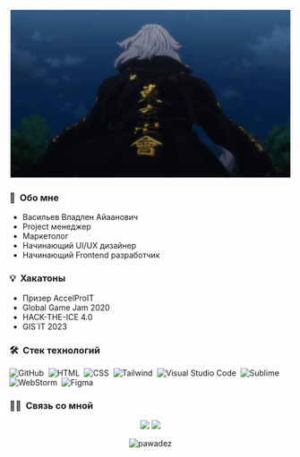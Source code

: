 </p>
<p align="center">
  <img src="tenor.gif" height="300" width="500">
</p>

### 🌱 &nbsp;Обо мне

- Васильев Владлен Айаанович
- Project менеджер
- Маркетолог
- Начинающий UI/UX дизайнер
- Начинающий Frontend разработчик

### 💡 &nbsp;Хакатоны
- Призер AccelProIT
- Global Game Jam 2020
- HACK-THE-ICE 4.0
- GIS`IT 2023

### 🛠 &nbsp;Стек технологий
![GitHub](https://img.shields.io/badge/-GitHub-05122A?style=flat&logo=github)&nbsp;
![HTML](https://img.shields.io/badge/-HTML-05122A?style=flat&logo=HTML5)&nbsp;
![CSS](https://img.shields.io/badge/-CSS-05122A?style=flat&logo=CSS3&logoColor=1572B6)&nbsp;
![Tailwind](https://img.shields.io/badge/-Tailwind%20CSS-05122A?style=flat&logo=TailwindCss&logoColor=6E81B6)&nbsp;
![Visual Studio Code](https://img.shields.io/badge/-Visual%20Studio%20Code-05122A?style=flat&logo=visual-studio-code&logoColor=007ACC)&nbsp;
![Sublime](https://img.shields.io/badge/-Sublime%20Text-05122A?style=flat&logo=sublime-text&logoColor=FF9800)&nbsp;
![WebStorm](https://img.shields.io/badge/-WebStorm-05122A?style=flat&logo=webstorm&logoColor=white)&nbsp;
![Figma](https://img.shields.io/badge/-Figma-05122A?style=flat&logo=figma&logoColor=white)&nbsp;

### 🤝🏻 &nbsp;Связь со мной

<p align="center">
<a href="https://vk.com/pawade"><img src="https://img.shields.io/badge/-@vladleach-1877F2?style=flat&logo=vk&logoColor=white"/></a>
<a href="https://mail.google.com/mail/u/0/#inbox?compose=new"><img src="https://img.shields.io/badge/-ckr.naikax@gmail.com-1877F2?style=flat&logo=gmail&logoColor=white"/></a>
</p>

<p align="center"> <img src="https://github-readme-stats.vercel.app/api?username=pawadez&show_icons=true&theme=great-gatsby" alt="pawadez" />
